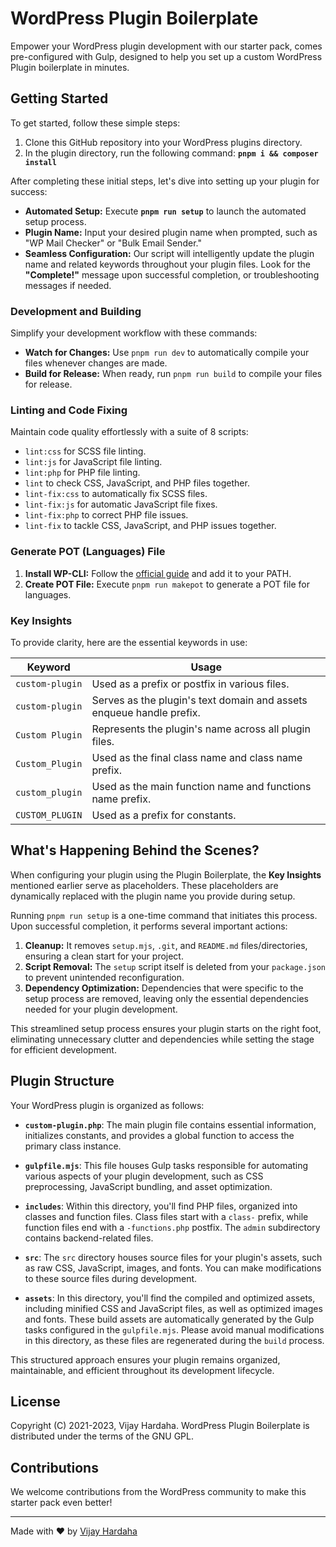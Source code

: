 # WordPress Plugin Boilerplate

Empower your WordPress plugin development with our starter pack, comes pre-configured with Gulp, designed to help you set up a custom WordPress Plugin boilerplate in minutes.

## Getting Started

To get started, follow these simple steps:

1. Clone this GitHub repository into your WordPress plugins directory.
2. In the plugin directory, run the following command: **`pnpm i && composer install`**

After completing these initial steps, let's dive into setting up your plugin for success:

-   **Automated Setup:** Execute **`pnpm run setup`** to launch the automated setup process.
-   **Plugin Name:** Input your desired plugin name when prompted, such as "WP Mail Checker" or "Bulk Email Sender."
-   **Seamless Configuration:** Our script will intelligently update the plugin name and related keywords throughout your plugin files. Look for the **"Complete!"** message upon successful completion, or troubleshooting messages if needed.

### Development and Building

Simplify your development workflow with these commands:

-   **Watch for Changes:** Use `pnpm run dev` to automatically compile your files whenever changes are made.
-   **Build for Release:** When ready, run `pnpm run build` to compile your files for release.

### Linting and Code Fixing

Maintain code quality effortlessly with a suite of 8 scripts:

-   `lint:css` for SCSS file linting.
-   `lint:js` for JavaScript file linting.
-   `lint:php` for PHP file linting.
-   `lint` to check CSS, JavaScript, and PHP files together.
-   `lint-fix:css` to automatically fix SCSS files.
-   `lint-fix:js` for automatic JavaScript file fixes.
-   `lint-fix:php` to correct PHP file issues.
-   `lint-fix` to tackle CSS, JavaScript, and PHP issues together.

### Generate POT (Languages) File

1. **Install WP-CLI:** Follow the [official guide](https://wp-cli.org/#installing) and add it to your PATH.
2. **Create POT File:** Execute `pnpm run makepot` to generate a POT file for languages.

### Key Insights

To provide clarity, here are the essential keywords in use:

| Keyword         | Usage                                                                |
| --------------- | -------------------------------------------------------------------- |
| `custom-plugin` | Used as a prefix or postfix in various files.                        |
| `custom-plugin` | Serves as the plugin's text domain and assets enqueue handle prefix. |
| `Custom Plugin` | Represents the plugin's name across all plugin files.                |
| `Custom_Plugin` | Used as the final class name and class name prefix.                  |
| `custom_plugin` | Used as the main function name and functions name prefix.            |
| `CUSTOM_PLUGIN` | Used as a prefix for constants.                                      |

## What's Happening Behind the Scenes?

When configuring your plugin using the Plugin Boilerplate, the **Key Insights** mentioned earlier serve as placeholders. These placeholders are dynamically replaced with the plugin name you provide during setup.

Running `pnpm run setup` is a one-time command that initiates this process. Upon successful completion, it performs several important actions:

1. **Cleanup:** It removes `setup.mjs`, `.git`, and `README.md` files/directories, ensuring a clean start for your project.
2. **Script Removal:** The `setup` script itself is deleted from your `package.json` to prevent unintended reconfiguration.
3. **Dependency Optimization:** Dependencies that were specific to the setup process are removed, leaving only the essential dependencies needed for your plugin development.

This streamlined setup process ensures your plugin starts on the right foot, eliminating unnecessary clutter and dependencies while setting the stage for efficient development.

## Plugin Structure

Your WordPress plugin is organized as follows:

-   **`custom-plugin.php`**: The main plugin file contains essential information, initializes constants, and provides a global function to access the primary class instance.

-   **`gulpfile.mjs`**: This file houses Gulp tasks responsible for automating various aspects of your plugin development, such as CSS preprocessing, JavaScript bundling, and asset optimization.

-   **`includes`**: Within this directory, you'll find PHP files, organized into classes and function files. Class files start with a `class-` prefix, while function files end with a `-functions.php` postfix. The `admin` subdirectory contains backend-related files.

-   **`src`**: The `src` directory houses source files for your plugin's assets, such as raw CSS, JavaScript, images, and fonts. You can make modifications to these source files during development.

-   **`assets`**: In this directory, you'll find the compiled and optimized assets, including minified CSS and JavaScript files, as well as optimized images and fonts. These build assets are automatically generated by the Gulp tasks configured in the `gulpfile.mjs`. Please avoid manual modifications in this directory, as these files are regenerated during the `build` process.

This structured approach ensures your plugin remains organized, maintainable, and efficient throughout its development lifecycle.

## License

Copyright (C) 2021-2023, Vijay Hardaha. WordPress Plugin Boilerplate is distributed under the terms of the GNU GPL.

## Contributions

We welcome contributions from the WordPress community to make this starter pack even better!

---

Made with ❤ by [Vijay Hardaha](https://twitter.com/vijayhardaha)
